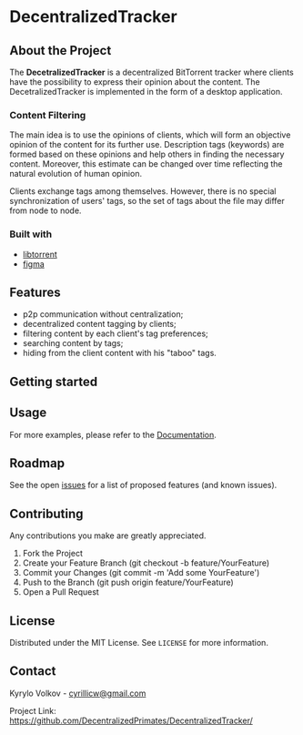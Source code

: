 # DecentralizedTracker

## About the Project

The **DecetralizedTracker** is a decentralized BitTorrent tracker where clients have the possibility to express their opinion about the content. The DecetralizedTracker is implemented in the form of a desktop application. 

### Content Filtering 

The main idea is to use the opinions of clients, which will form an objective opinion of the content for its further use. Description tags (keywords) are formed based on these opinions and help others in finding the necessary content. Moreover, this estimate can be changed over time reflecting the natural evolution of human opinion.

Clients exchange tags among themselves. However, there is no special synchronization of users' tags, so the set of tags about the file may differ from node to node.


### Built with

 - [libtorrent](https://www.libtorrent.org/)
 - [figma](https://www.figma.com/)

## Features

- p2p communication without centralization;
- decentralized content tagging by clients;
- filtering content by each client's tag preferences;
- searching content by tags;
- hiding from the client content with his "taboo" tags.

## Getting started

## Usage

For more examples, please refer to the [Documentation](example.com).

## Roadmap

See the open [issues](https://github.com/DecentralizedPrimates/DecentralizedTracker/issues) for a list of proposed features (and known issues).

## Contributing 

Any contributions you make are greatly appreciated.

1. Fork the Project
2. Create your Feature Branch (git checkout -b feature/YourFeature)
3. Commit your Changes (git commit -m 'Add some YourFeature')
4. Push to the Branch (git push origin feature/YourFeature)
5. Open a Pull Request

## License

Distributed under the MIT License. See ```LICENSE``` for more information.

## Contact

Kyrylo Volkov - cyrillicw@gmail.com

Project Link: https://github.com/DecentralizedPrimates/DecentralizedTracker/
